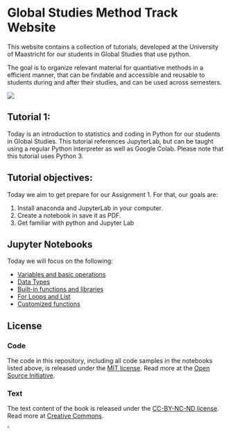  



# Global Studies Method Track Website

This website contains a collection of  tutorials, developed at the University of Maastricht for our students in Global Studies that use python. 

The goal is to organize relevant material for quantiative methods in a efficient manner, that can be findable and accessible and reusable to students during and after their studies, and can be used across semesters.

![](https://www.maastrichtuniversity.nl/sites/default/files/styles/page_photo/public/global_studies_logo_2.jpg?itok=NzXDp5cZ)

## Tutorial 1:
Today is an introduction to statistics and coding in Python for our students in Global Studies. This tutorial references JupyterLab, but can be taught using a regular Python interpreter as well as Google Colab. Please note that this tutorial uses Python 3.

## Tutorial objectives:
Today we aim to get prepare for our Assignment 1. For that, our goals are:

1. Install anaconda and JupyterLab in your computer.
2. Create a notebook in save it as PDF.
3. Get familiar with python and Jupyter Lab

## Jupyter Notebooks
Today we will focus on the following:
+ [Variables and basic operations](https://nbviewer.jupyter.org/github/MaastrichtU-IDS/global-studies/blob/main/semester2/notebooks/1_1-variables-and-assig.ipynb)
+ [Data Types](https://nbviewer.jupyter.org/github/MaastrichtU-IDS/global-studies/blob/main/semester2/notebooks/1_2-data-types.ipynb)
+ [Built-in functions and libraries](https://nbviewer.jupyter.org/github/MaastrichtU-IDS/global-studies/blob/main/semester2/notebooks/1_3-built-in-functions-and-libraries.ipynb)
+ [For Loops and List](https://nbviewer.jupyter.org/github/MaastrichtU-IDS/global-studies/blob/main/semester2/notebooks/1_4-for-loops.ipynb)
+ [Customized functions](https://nbviewer.jupyter.org/github/MaastrichtU-IDS/global-studies/blob/main/semester2/notebooks/1_5-writing-functions.ipynb)


## License

### Code

The code in this repository, including all code samples in the notebooks listed above, is released under the [MIT license](LICENSE-CODE). Read more at the [Open Source Initiative](https://opensource.org/licenses/MIT).

### Text

The text content of the book is released under the [CC-BY-NC-ND license](LICENSE-TEXT). Read more at [Creative Commons](https://creativecommons.org/licenses/by-nc-nd/3.0/us/legalcode).



<img src="https://avatars.githubusercontent.com/u/36262526?s=280&v=4" style="zoom:33%;" />

